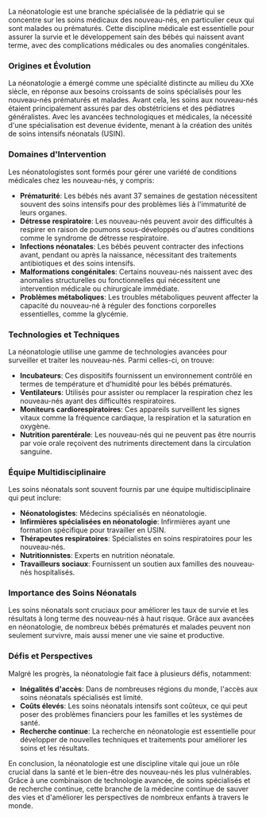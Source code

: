 La néonatologie est une branche spécialisée de la pédiatrie qui se concentre sur les soins médicaux des nouveau-nés, en particulier ceux qui sont malades ou prématurés. Cette discipline médicale est essentielle pour assurer la survie et le développement sain des bébés qui naissent avant terme, avec des complications médicales ou des anomalies congénitales.

### Origines et Évolution

La néonatologie a émergé comme une spécialité distincte au milieu du XXe siècle, en réponse aux besoins croissants de soins spécialisés pour les nouveau-nés prématurés et malades. Avant cela, les soins aux nouveau-nés étaient principalement assurés par des obstétriciens et des pédiatres généralistes. Avec les avancées technologiques et médicales, la nécessité d'une spécialisation est devenue évidente, menant à la création des unités de soins intensifs néonatals (USIN).

### Domaines d'Intervention

Les néonatologistes sont formés pour gérer une variété de conditions médicales chez les nouveau-nés, y compris:

- **Prématurité**: Les bébés nés avant 37 semaines de gestation nécessitent souvent des soins intensifs pour des problèmes liés à l'immaturité de leurs organes.
- **Détresse respiratoire**: Les nouveau-nés peuvent avoir des difficultés à respirer en raison de poumons sous-développés ou d'autres conditions comme le syndrome de détresse respiratoire.
- **Infections néonatales**: Les bébés peuvent contracter des infections avant, pendant ou après la naissance, nécessitant des traitements antibiotiques et des soins intensifs.
- **Malformations congénitales**: Certains nouveau-nés naissent avec des anomalies structurelles ou fonctionnelles qui nécessitent une intervention médicale ou chirurgicale immédiate.
- **Problèmes métaboliques**: Les troubles métaboliques peuvent affecter la capacité du nouveau-né à réguler des fonctions corporelles essentielles, comme la glycémie.

### Technologies et Techniques

La néonatologie utilise une gamme de technologies avancées pour surveiller et traiter les nouveau-nés. Parmi celles-ci, on trouve:

- **Incubateurs**: Ces dispositifs fournissent un environnement contrôlé en termes de température et d'humidité pour les bébés prématurés.
- **Ventilateurs**: Utilisés pour assister ou remplacer la respiration chez les nouveau-nés ayant des difficultés respiratoires.
- **Moniteurs cardiorespiratoires**: Ces appareils surveillent les signes vitaux comme la fréquence cardiaque, la respiration et la saturation en oxygène.
- **Nutrition parentérale**: Les nouveau-nés qui ne peuvent pas être nourris par voie orale reçoivent des nutriments directement dans la circulation sanguine.

### Équipe Multidisciplinaire

Les soins néonatals sont souvent fournis par une équipe multidisciplinaire qui peut inclure:

- **Néonatologistes**: Médecins spécialisés en néonatologie.
- **Infirmières spécialisées en néonatologie**: Infirmières ayant une formation spécifique pour travailler en USIN.
- **Thérapeutes respiratoires**: Spécialistes en soins respiratoires pour les nouveau-nés.
- **Nutritionnistes**: Experts en nutrition néonatale.
- **Travailleurs sociaux**: Fournissent un soutien aux familles des nouveau-nés hospitalisés.

### Importance des Soins Néonatals

Les soins néonatals sont cruciaux pour améliorer les taux de survie et les résultats à long terme des nouveau-nés à haut risque. Grâce aux avancées en néonatologie, de nombreux bébés prématurés et malades peuvent non seulement survivre, mais aussi mener une vie saine et productive.

### Défis et Perspectives

Malgré les progrès, la néonatologie fait face à plusieurs défis, notamment:

- **Inégalités d'accès**: Dans de nombreuses régions du monde, l'accès aux soins néonatals spécialisés est limité.
- **Coûts élevés**: Les soins néonatals intensifs sont coûteux, ce qui peut poser des problèmes financiers pour les familles et les systèmes de santé.
- **Recherche continue**: La recherche en néonatologie est essentielle pour développer de nouvelles techniques et traitements pour améliorer les soins et les résultats.

En conclusion, la néonatologie est une discipline vitale qui joue un rôle crucial dans la santé et le bien-être des nouveau-nés les plus vulnérables. Grâce à une combinaison de technologie avancée, de soins spécialisés et de recherche continue, cette branche de la médecine continue de sauver des vies et d'améliorer les perspectives de nombreux enfants à travers le monde.